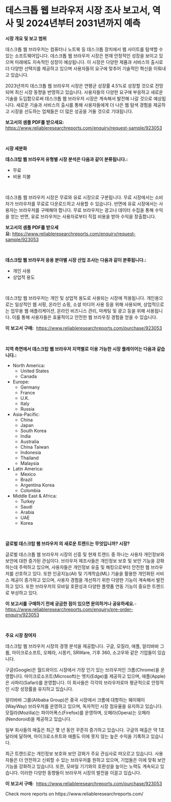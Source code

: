 <p><h1>데스크톱 웹 브라우저 시장 조사 보고서, 역사 및 2024년부터 2031년까지 예측</h1></p><p><strong>시장 개요 및 보고 범위</strong></p>
<p><p>데스크톱 웹 브라우저는 컴퓨터나 노트북 등 데스크톱 장치에서 웹 사이트를 탐색할 수 있는 소프트웨어입니다. 데스크톱 웹 브라우저 시장은 현재 안정적인 성장을 보이고 있으며 미래에도 지속적인 성장이 예상됩니다. 이 시장은 다양한 제품과 서비스의 출시로 더 다양한 선택지를 제공하고 있으며 사용자들의 요구에 맞추어 기술적인 혁신을 이뤄내고 있습니다.</p><p>2023년까지 데스크톱 웹 브라우저 시장은 연평균 성장률 4.5%로 성장할 것으로 전망되며 최신 시장 동향을 반영하고 있습니다. 사용자들의 다양한 요구에 부응하고 새로운 기술을 도입함으로써 데스크톱 웹 브라우저 시장은 계속해서 발전해 나갈 것으로 예상됩니다. 새로운 기술과 서비스의 출시를 통해 사용자들에게 더 나은 웹 탐색 경험을 제공하고 시장을 선도하는 업체들은 더 많은 성공을 거둘 것으로 기대됩니다.</p></p>
<p><strong>보고서의 샘플 PDF를 받으세요:</strong> <a href="https://www.reliableresearchreports.com/enquiry/request-sample/923053">https://www.reliableresearchreports.com/enquiry/request-sample/923053</a></p>
<p>&nbsp;</p>
<p><strong>시장 세분화</strong></p>
<p><strong>데스크탑 웹 브라우저 유형별 시장 분석은 다음과 같이 분류됩니다.:</strong></p>
<p><ul><li>무료</li><li>비용 지불</li></ul></p>
<p>&nbsp;</p>
<p><p>데스크톱 웹 브라우저 시장은 무료와 유료 시장으로 구분됩니다. 무료 시장에서는 소비자가 브라우저를 무료로 다운로드하고 사용할 수 있습니다. 반면에 유료 시장에서는 사용자는 브라우저를 구매해야 합니다. 무료 브라우저는 광고나 데이터 수집을 통해 수익을 얻는 반면, 유료 브라우저는 사용자로부터 직접 비용을 받아 수익을 창출합니다.</p></p>
<p><strong>보고서의 샘플 PDF를 받으세요:</strong>&nbsp;<a href="https://www.reliableresearchreports.com/enquiry/request-sample/923053">https://www.reliableresearchreports.com/enquiry/request-sample/923053</a></p>
<p>&nbsp;</p>
<p><strong> 데스크탑 웹 브라우저 응용 분야별 시장 산업 조사는 다음과 같이 분류됩니다.:</strong></p>
<p><ul><li>개인 사용</li><li>상업적 용도</li></ul></p>
<p>&nbsp;</p>
<p><p>데스크탑 웹 브라우저는 개인 및 상업적 용도로 사용되는 시장에 적용됩니다. 개인용으로는 일상적인 웹 서핑, 온라인 쇼핑, 소셜 미디어 사용 등을 위해 사용되며, 상업적으로는 업무용 웹 애플리케이션, 온라인 비즈니스 관리, 마케팅 및 광고 등을 위해 사용됩니다. 이를 통해 사용자들은 효율적이고 안전한 웹 브라우징 경험을 얻을 수 있습니다.</p></p>
<p><strong>이 보고서 구매:</strong>&nbsp; <a href="https://www.reliableresearchreports.com/purchase/923053">https://www.reliableresearchreports.com/purchase/923053</a></p>
<p>&nbsp;</p>
<p><strong>지역 측면에서 데스크탑 웹 브라우저 지역별로 이용 가능한 시장 플레이어는 다음과 같습니다.:</strong></p>
<p><ul>
    <li>
        North America:
        <ul>
            <li>United States</li>
            <li>Canada</li>
        </ul>
    </li>
    <li>
        Europe:
        <ul>
            <li>Germany</li>
            <li>France</li>
            <li>U.K.</li>
            <li>Italy</li>
            <li>Russia</li>
        </ul>
    </li>
    <li>
        Asia-Pacific:
        <ul>
            <li>China</li>
            <li>Japan</li>
            <li>South Korea</li>
            <li>India</li>
            <li>Australia</li>
            <li>China Taiwan</li>
            <li>Indonesia</li>
            <li>Thailand</li>
            <li>Malaysia</li>
        </ul>
    </li>
    <li>
        Latin America:
        <ul>
            <li>Mexico</li>
            <li>Brazil</li>
            <li>Argentina Korea</li>
            <li>Colombia</li>
        </ul>
    </li>
    <li>
        Middle East & Africa:
        <ul>
            <li>Turkey</li>
            <li>Saudi</li>
            <li>Arabia</li>
            <li>UAE</li>
            <li>Korea</li>
        </ul>
    </li>
    </ul></p>
<p>&nbsp;</p>
<p><strong>글로벌 데스크탑 웹 브라우저 의 새로운 트렌드는 무엇입니까? 시장?</strong></p>
<p><p>글로벌 데스크톱 웹 브라우저 시장의 신흥 및 현재 트렌드 중 하나는 사용자 개인정보와 보안에 대한 증가된 관심이다. 브라우저 제조사들은 개인정보 보호 및 보안 기능을 강화하는데 주력하고 있으며, 사용자들은 개인정보 유출 및 해킹으로부터 안전한 웹 브라우저를 선호하고 있다. 또한 인공지능(AI) 및 기계학습(ML) 기술을 활용한 개인화된 서비스 제공이 증가하고 있으며, 사용자 경험을 개선하기 위한 다양한 기능이 계속해서 발전하고 있다. 또한 브라우저의 모바일 호환성과 다양한 플랫폼 연동 기능이 중요한 트렌드로 부상하고 있다.</p></p>
<p><strong>이 보고서를 구매하기 전에 궁금한 점이 있으면 문의하거나 공유하세요.</strong>- <a href="https://www.reliableresearchreports.com/enquiry/pre-order-enquiry/923053">https://www.reliableresearchreports.com/enquiry/pre-order-enquiry/923053</a></p>
<p>&nbsp;</p>
<p><strong>주요 시장 참여자</strong></p>
<p><p>데스크탑 웹 브라우저 시장의 경쟁 분석을 제공합니다. 구글, 모질라, 애플, 알리바바 그룹, 마이크로소프트, 오페라, 시몽키, SRWare, 기후 360, 소고우와 같은 기업들이 있습니다. </p><p>구글(Google)은 월드와이드 시장에서 가장 인기 있는 브라우저인 크롬(Chrome)을 운영합니다. 마이크로소프트(Microsoft)는 엣지(Edge)를 제공하고 있으며, 애플(Apple)은 사파리(Safari)를 운영합니다. 이 회사들은 각각의 브라우저로마 평균적으로 안정적인 시장 성장률을 유지하고 있습니다.</p><p>알리바바 그룹(Alibaba Group)은 중국 시장에서 크롬에 대항하는 웨이웨이(WayWay) 브라우저를 운영하고 있으며, 독자적인 시장 점유율을 유지하고 있습니다. 모질라(Mozilla)는 파이어폭스(Firefox)를 운영하며, 오페라(Opera)는 오페라(Nendoroid)을 제공하고 있습니다. </p><p>일부 회사들의 매출은 최근 몇 년 동안 꾸준히 증가하고 있습니다. 구글의 매출은 약 1조 달러에 달하며, 마이크로소프트와 애플도 이에 못지 않는 높은 수익을 기록하고 있습니다. </p><p>최근 트렌드로는 개인정보 보호와 보안 강화가 주요 관심사로 떠오르고 있습니다. 사용자들은 더 안전하고 신뢰할 수 있는 브라우저를 원하고 있으며, 기업들은 이에 맞춰 보안 기능을 강화하고 있습니다. 또한, 모바일 기기와의 호환성을 높이는 노력도 계속되고 있습니다. 이러한 다양한 동향들이 브라우저 시장의 발전을 이끌고 있습니다.</p></p>
<p><strong>이 보고서 구매:</strong>&nbsp;&nbsp;<a href="https://www.reliableresearchreports.com/purchase/923053">https://www.reliableresearchreports.com/purchase/923053</a></p>
<p>Check more reports on https://www.reliableresearchreports.com/</p>
